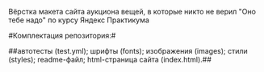 Вёрстка макета сайта аукциона вещей, в которые никто не верил "Оно тебе надо" по курсу Яндекс Практикума

#Комплектация репозитория:#

##автотесты (test.yml);
шрифты (fonts);
изображения (images);
стили (styles);
readme-файл;
html-страница сайта (index.html).##
